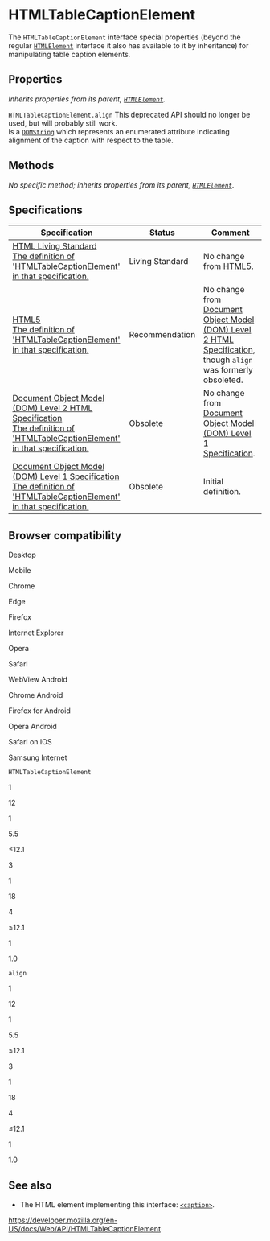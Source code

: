 HTMLTableCaptionElement
=======================

The `HTMLTableCaptionElement` interface special properties (beyond the regular [`HTMLElement`](htmlelement) interface it also has available to it by inheritance) for manipulating table caption elements.

Properties
----------

*Inherits properties from its parent, [`HTMLElement`](htmlelement).*

 <span class="page-not-created">`HTMLTableCaptionElement.align`</span> <span class="icon deprecated" viewbox="0 0 100 100" xmlns="http://www.w3.org/2000/svg" role="img"> This deprecated API should no longer be used, but will probably still work. </span>   
Is a [`DOMString`](domstring) which represents an enumerated attribute indicating alignment of the caption with respect to the table.

Methods
-------

*No specific method; inherits properties from its parent, [`HTMLElement`](htmlelement)*.

Specifications
--------------

<table><thead><tr class="header"><th>Specification</th><th>Status</th><th>Comment</th></tr></thead><tbody><tr class="odd"><td><a href="https://html.spec.whatwg.org/multipage/tabular-data.html#htmltablecaptionelement">HTML Living Standard<br />
<span class="small">The definition of 'HTMLTableCaptionElement' in that specification.</span></a></td><td><span class="spec-living">Living Standard</span></td><td>No change from <a href="https://www.w3.org/TR/html52/">HTML5</a>.</td></tr><tr class="even"><td><a href="https://www.w3.org/TR/html52/tabular-data.html#the-caption-element">HTML5<br />
<span class="small">The definition of 'HTMLTableCaptionElement' in that specification.</span></a></td><td><span class="spec-rec">Recommendation</span></td><td>No change from <a href="https://www.w3.org/TR/DOM-Level-2-HTML/">Document Object Model (DOM) Level 2 HTML Specification</a>, though <code>align</code> was formerly obsoleted.</td></tr><tr class="odd"><td><a href="https://www.w3.org/TR/DOM-Level-2-HTML/html.html#ID-12035137">Document Object Model (DOM) Level 2 HTML Specification<br />
<span class="small">The definition of 'HTMLTableCaptionElement' in that specification.</span></a></td><td><span class="spec-obsolete">Obsolete</span></td><td>No change from <a href="https://www.w3.org/TR/REC-DOM-Level-1/">Document Object Model (DOM) Level 1 Specification</a>.</td></tr><tr class="even"><td><a href="https://www.w3.org/TR/REC-DOM-Level-1/level-one-html.html#ID-12035137">Document Object Model (DOM) Level 1 Specification<br />
<span class="small">The definition of 'HTMLTableCaptionElement' in that specification.</span></a></td><td><span class="spec-obsolete">Obsolete</span></td><td>Initial definition.</td></tr></tbody></table>

Browser compatibility
---------------------

Desktop

Mobile

Chrome

Edge

Firefox

Internet Explorer

Opera

Safari

WebView Android

Chrome Android

Firefox for Android

Opera Android

Safari on IOS

Samsung Internet

`HTMLTableCaptionElement`

1

12

1

5.5

≤12.1

3

1

18

4

≤12.1

1

1.0

`align`

1

12

1

5.5

≤12.1

3

1

18

4

≤12.1

1

1.0

See also
--------

-   The HTML element implementing this interface: [`<caption>`](https://developer.mozilla.org/en-US/docs/Web/HTML/Element/caption).

<a href="https://developer.mozilla.org/en-US/docs/Web/API/HTMLTableCaptionElement" class="_attribution-link">https://developer.mozilla.org/en-US/docs/Web/API/HTMLTableCaptionElement</a>

